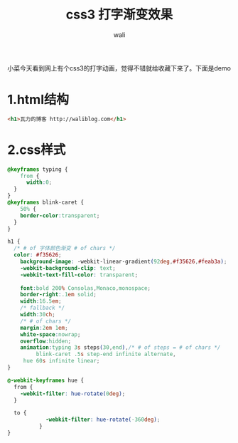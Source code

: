 ﻿---
layout: post
title:  css3 打字渐变效果 #标题
tagline: css3打字效果，字体颜色渐变
category: css      #分类
author: wali    #作者
tag: css3     #标签
ghurl:        #github url
ghurl_zip:    #github zip下载
comments: true

post_nav: ["1.html结构","2.css样式"]
group_tag: css 相关
---

小菜今天看到网上有个css3的打字动画，觉得不错就给收藏下来了。下面是demo


<script async src="//jsrun.net/gDhKp/embed/all/light/"></script>


# 1.html结构

```html
<h1>瓦力的博客 http://waliblog.com</h1>
```

# 2.css样式

```css
@keyframes typing {
	from {
	  width:0;
  }
}
@keyframes blink-caret {
	50% {
	border-color:transparent;
  }
}

h1 {
  /* # of 字体颜色渐变 # of chars */
  color: #f35626;
	background-image: -webkit-linear-gradient(92deg,#f35626,#feab3a);
	-webkit-background-clip: text;
	-webkit-text-fill-color: transparent;
  
	font:bold 200% Consolas,Monaco,monospace;
	border-right:.1em solid;
	width:16.5em;
	/* fallback */
	width:30ch;
	/* # of chars */
	margin:2em 1em;
	white-space:nowrap;
	overflow:hidden;
	animation:typing 3s steps(30,end),/* # of steps = # of chars */
		 blink-caret .5s step-end infinite alternate,
     hue 60s infinite linear;
}

@-webkit-keyframes hue {
  from {
    -webkit-filter: hue-rotate(0deg);
  }

  to {
			-webkit-filter: hue-rotate(-360deg);
		  }
}

```





































